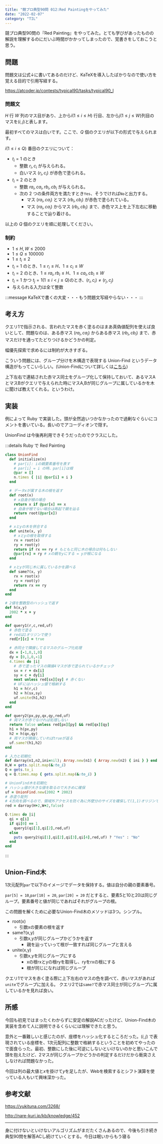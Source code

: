 ```yaml
---
title: "競プロ典型90問 012:Red Paintingをやってみた"
date: "2022-02-07"
category: "TIL"
---
```

競プロ典型90問の『Red Painting』をやってみた。とても学びがあったものの解説を理解するのにだいぶ時間がかかってしまったので、覚書きをしておこうと思う。

## 問題
問題文は公式↓に書いてあるのだけど、KaTeXを導入したばかりなので使い方を覚える目的で引用写経する。

https://atcoder.jp/contests/typical90/tasks/typical90_l

### 問題文
$H$ 行 $W$ 列のマス目があり、上から$i(1 \le i \le H)$ 行目、左から$j(1 \le j \le W)$列目のマスを$(i,j)$と表します。

最初すべてのマスは白いです。ここで、$Q$ 個のクエリが以下の形式で与えられます。

$i(1 \le i \le Q)$ 番目のクエリについて：

- $t_i = 1$ のとき
   - 整数 $r_i,c_i$ が与えられる。
   - 白いマス $(r_i,c_i)$ が赤色で塗られる。
- $t_i = 2$ のとき
   - 整数 $ra_i,ca_i,rb_i,cb_i$ が与えられる。
   - 次の 2 つの条件両方を満たすとき`Yes`、そうでければ`No`と出力する。
      - マス $(ra_i,ca_i)$ とマス $(rb_i,cb_i)$ が赤色で塗られている。
      - マス $(ra_i,ca_i)$ からマス $(rb_i,cb_i)$ まで、赤色マス上を上下左右に移動することで辿り着ける。

以上の $Q$ 個のクエリを順に処理してください。

### 制約
- $1 \le H,W \le 2000$
- $1 \le Q \le 100000$
- $1 \le t_i \le 2$
- $t_i = 1$ のとき、$1 \le r_i \le H$、$1 \le c_i \le W$
- $t_i = 2$ のとき、$1 \le ra_i,rb_i \le H$、$1 \le ca_i,cb_i \le W$
- $t_i = 1$ かつ $t_j = 1 (1 \le i \lt j \le Q)$のとき、$(r_i,c_i) \ne (r_j,c_j)$
- 与えられる入力は全て整数

:::message
KaTeXで書くの大変・・・もう問題文写経やらない・・・
:::

## 考え方
クエリ1で指示される、言われたマスを赤く塗るのはまあ真偽値配列を使えば良いとして、問題なのは、ある赤マス $(ra_i,ca_i)$ からある赤マス $(rb_i,cb_i)$ まで、赤マスだけを通ってたどりつけるかどうかの判定。

幅優先探索で求めるには制約が大きすぎる。

こういう問題には、グループ分けを木構造で表現する Union-Find というデータ構造がもってこいらしい。(Union-Findについて詳しくは[こちら](https://atcoder.jp/contests/atc001/tasks/unionfind_a))

上下左右で連結された赤マス同士をグループ化して保持しておいて、あるマスAとマスBがクエリで与えられた時にマスA,Bが同じグループに属しているかを木に聞けば教えてくれる。というわけ。

## 実装
例によって Ruby で実装した。頭が全然追いつかなかったので過剰なぐらいにコメントを書いている。長いのでアコーディオンで隠す。

UnionFind は今後再利用できそうだったのでクラスにした。

:::details Ruby で Red Painting

```ruby
class UnionFind
  def initialize(n)
    # par[i]: iの親要素番号を表す
    # par[i] = i の時、par[i]は根
    @par = []
    n.times { |i| @par[i] = i }
  end

  # データxが属する木の根を返す
  def root(x)
    # x自身が根の場合
    return x if @par[x] == x
    # 自身が根でない場合は再起で親を辿る
    return root(@par[x])
  end

  # xとyの木を併合する
  def unite(x, y)
    # xとyの根を取得する
    rx = root(x)
    ry = root(y)
    return if rx == ry # もともと同じ木の場合は何もしない
    @par[rx] = ry # xの親をyにする = yが根になる
  end

  # xとyが同じ木に属しているかを調べる
  def same?(x, y)
    rx = root(x)
    ry = root(y)
    return rx == ry
  end
end

# 2値を整数型のハッシュで返す
def h(x,y)
  2002 * x + y
end

def query1(r,c,red,uf)
  # 赤色で塗る
  # redは1オリジンで使う
  red[r][c] = true

  # 赤同士で隣接してるマスのグループ化処理
  dx = [-1,0,1,0]
  dy = [0,1,0,-1]
  4.times do |i|
    # 赤で塗ったマスの隣接4マスが赤で塗られているかチェック
    sx = r + dx[i]
    sy = c + dy[i]
    next unless red[sx][sy] # 赤くない
    # UFにはハッシュ値で格納する
    h1 = h(r,c)
    h2 = h(sx,sy)
    uf.unite(h1,h2)
  end
end

def query2(px,py,qx,qy,red,uf)
  # 両マスが赤でなければ処理しない
  return false unless red[px][py] && red[qx][qy]
  h1 = h(px,py)
  h2 = h(qx,qy)
  # 両マスが隣接していればtrueが返る
  uf.same?(h1,h2)
end

# 入力と初期化
def darray(n1,n2,ini=nil); Array.new(n1) { Array.new(n2) { ini } } end
H,W = gets.split.map(&:to_i)
Q = gets.to_i
q = Q.times.map { gets.split.map(&:to_i) }

# UnionFind木を初期化
# ハッシュ値が大きな値を取るので大きめに確保
uf = UnionFind.new(2002 * 2002)
# 赤塗り配列
# 4方向を調べるので、領域外アクセスを防ぐ為に外壁分のサイズを確保して(1,1)オリジンで使う
red = darray(H+2,W+2,false)

Q.times do |i|
  qi = q[i]
  if qi[0] == 1
    query1(qi[1],qi[2],red,uf)
  else
    puts query2(qi[1],qi[2],qi[3],qi[4],red,uf) ? "Yes" : "No"
  end
end
```

:::

## Union-Find木
1次元配列`par`で以下のイメージでデータを保持する。値は自分の親の要素番号。

`par[5] = 10`,`par[10] = 20`, `par[20] = 20` だとすると、要素5と10と20は同じグループ。要素番号と値が同じであればそれがグループの根。

この問題を解くために必要なUnion-Find木のメソッドは3つ。シンプル。

- root(x)
  - 引数xの要素の根を返す
- same?(x,y)
  - 引数x,yが同じグループかどうかを返す
    - 親を辿っていって根が一致すれば同じグループと言える
- unite(x,y)
  - 引数x,yを同じグループにする
    - xの根rxとyの根ryを取得し、ryをrxの根にする
    - 根が同じになれば同じグループ

クエリ1でマスを赤く塗る際に上下左右のマスの色を調べて、赤いマスがあれば`unite`でグループに加える。
クエリ2では`same?`で赤マス同士が同じグループに属しているかを見れば良い。

## 所感
今回も初見ではまったくわからずに安定の解説ACだったけど、Union-Find木の実装を含めて人に説明できるくらいには理解できたと思う。

意外と一番難しいと感じたのが、座標をハッシュ化するところだった。$(i,j)$ で表現されている座標を、1次元配列に整数で格納するということを初めてやったので面食らった。最初、整数にした後に可逆にしないといけないのかと思いこんで頭を抱えたけど、2マスが同じグループかどうかの判定するだけだから衝突さえしなければ問題なかった。

今回は列の最大値と$x$を掛けて$y$を足したが、Webを検索するとシフト演算を使っている人もいて興味深かった。


## 参考文献

https://yukituna.com/3268/

http://nare-kuri.jp/kb/knowledge/452

---
身に付けないといけないアルゴリズムがまだたくさんあるので、今後も引き続き典型90問を解答ACし続けていくとする。今日は眠いからもう寝る
